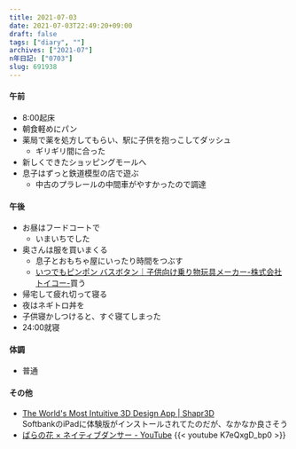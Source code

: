 ```yaml
---
title: 2021-07-03
date: 2021-07-03T22:49:20+09:00
draft: false
tags: ["diary", ""]
archives: ["2021-07"]
n年日記: ["0703"]
slug: 691938
---
```

#### 午前
- 8:00起床
- 朝食軽めにパン
- 薬局で薬を処方してもらい、駅に子供を抱っこしてダッシュ
  - ギリギリ間に合った
- 新しくできたショッピングモールへ
- 息子はずっと鉄道模型の店で遊ぶ
  - 中古のプラレールの中間車がやすかったので調達
#### 午後
- お昼はフードコートで
  - いまいちでした
- 奥さんは服を買いまくる
  - 息子とおもちゃ屋にいったり時間をつぶす
  - [いつでもピンポン バスボタン｜子供向け乗り物玩具メーカー-株式会社トイコー-](https://www.toyco.co.jp/other02.html)買う
- 帰宅して疲れ切って寝る
- 夜はネギトロ丼を
- 子供寝かしつけると、すぐ寝てしまった
- 24:00就寝
#### 体調
- 普通
#### その他
- [The World's Most Intuitive 3D Design App | Shapr3D](https://www.shapr3d.com/)  
SoftbankのiPadに体験版がインストールされてたのだが、なかなか良さそう
- [ばらの花 × ネイティブダンサー - YouTube](https://www.youtube.com/watch?v=K7eQxgD_bp0&list=RDK7eQxgD_bp0&index=1)
{{< youtube K7eQxgD_bp0 >}}
